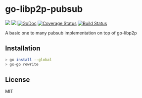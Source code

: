 # go-libp2p-pubsub
[![](https://img.shields.io/badge/made%20by-Protocol%20Labs-blue.svg?style=flat-square)](http://ipn.io)
[![](https://img.shields.io/badge/freenode-%23ipfs-blue.svg?style=flat-square)](http://webchat.freenode.net/?channels=%23ipfs)
[![GoDoc](https://godoc.org/github.com/ipfs/go-libp2p-pubsub?status.svg)](https://godoc.org/github.com/ipfs/go-libp2p-pubsub)
[![Coverage Status](https://coveralls.io/repos/github/ipfs/go-libp2p-pubsub/badge.svg?branch=master)](https://coveralls.io/github/ipfs/go-libp2p-pubsub?branch=master)
[![Build Status](https://travis-ci.org/ipfs/go-libp2p-pubsub.svg?branch=master)](https://travis-ci.org/ipfs/go-libp2p-pubsub)

A basic one to many pubsub implementation on top of go-libp2p

## Installation

```sh
> gx install --global
> gx-go rewrite
```

## License
MIT

